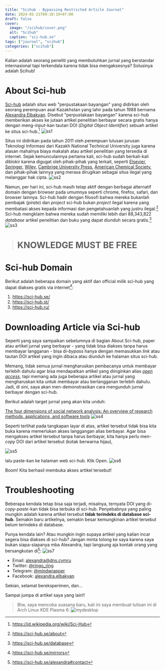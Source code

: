 ```yaml
---
title: "Scihub - Bypassing Restricted Article Journal"
date: 2024-05-21T09:10:19+07:00
draft: false		
cover: 
  image: "/scihub/cover.png"
  alt: "Scihub"
  caption: "sci-hub.se"
tags: ["journal", "scihub"]
categories: ["scihub"]
---
```


Kalian adalah seorang peneliti yang membutuhkan jurnal yang berstandar internasional tapi terkendala karena tidak bisa mengaksesnya? Solusinya adalah Scihub!

# About Sci-hub

[Sci-hub](https://sci-hub.se/) adalah situs web "perpustakaan bayangan" yang didirkan oleh seorang perempuan asal Kazakhstan yang lahir pada tahun 1988 bernama [Alexandra Elbakyan](https://sci-hub.se/alexandra#). Disebut "perpustakaan bayangan" karena sci-hub memberikan akses ke jutaan artikel penelitian berbayar secara gratis hanya dengan meng-_input_-kan tautan DOI (_Digital Object Identifier_) sebuah artikel ke situs sci-hub.[^1] 
![ss1](https://sci-hub.se/pictures/alexandra/photos/2021-02-26.jpg)

Situs ini didirikan pada tahun 2011 oleh perempuan lulusan jurusan Teknologi Informasi dari Kazakh National Technical University juga karena alasan mahalnya biaya makalah atau artikel penelitian yang tersedia di internet. Sejak kemunculannya pertama kali, sci-hub sudah berkali-kali diblokir karena digugat oleh pihak-pihak yang terkait, seperti [Elsevier](https://www.elsevier.com/), [Springer](https://www.springer.com/gp), [Wiley](https://onlinelibrary.wiley.com/), [Cambrige University Press](https://www.cambridge.org/universitypress), [American Chemical Society](https://www.acs.org/), dan pihak-pihak lainnya yang merasa dirugikan sebagai situs ilegal yang melanggar hak cipta. 
![ss2](/scihub/ss2.png)

Namun, per hari ini, sci-hub masih tetap aktif dengan berbagai alternatif domain dengan browser pada umumnya seperti chrome, firefox, safari, dan browser lainnya. Sci-hub hadir dengan filosofi bahwa mereka bukanlah pembajak (_pirate_) dan _project_ sci-hub bukan _project_ ilegal karena yang membatasi akses kepada informasi dan pengetahuanlah yang justru ilegal.[^2] Sci-hub mengklaim bahwa mereka sudah memiliki lebih dari 88,343,822 _database_ artikel penelitian dan buku yang dapat diunduh secara gratis.[^3] 
![ss3](/scihub/ss3.png)

> # **KNOWLEDGE MUST BE FREE** 

# Sci-hub Domain

Berikut adalah beberapa domain yang aktif dan official milik sci-hub yang dapat diakses gratis via internet[^4]:
1. https://sci-hub.se/
2. https://sci-hub.st/
3. https://sci-hub.ru/

# Downloading Article via Sci-hub

Seperti yang saya sampaikan sebelumnya di bagian About Sci-hub, paper atau artikel jurnal yang berbayar - yang tidak bisa diakses tanpa harus membayar langganan - bisa di-_bypass_ hanya dengan memasukkan _link_ atau tautan DOI artikel yang ingin dibaca atau diunduh ke halaman situs sci-hub. 

Memang, tidak semua jurnal mengharuskan pembacanya untuk membayar terlebih dahulu agar bisa mendapatkan artikel yang diinginkan alias [_open access_](https://en.wikipedia.org/wiki/Open_access), tapi memang ada juga beberapa artikel atau jurnal yang mengharuskan kita untuk membayar atau berlangganan terlebih dahulu. Jadi, di sini, saya akan men-demonstrasikan cara mengunduh jurnal berbayar dengan sci-hub.

Berikut adalah target jurnal yang akan kita unduh:

[The four dimensions of social network analysis: An overview of research methods, applications, and software tools](https://www.sciencedirect.com/science/article/abs/pii/S1566253520302906)
![ss4](/scihub/ss4.png)

Seperti terlihat pada tangkapan layar di atas, artikel tersebut tidak bisa kita buka karena memerlukan akses langgangan alias berbayar. Agar bisa mengakses artikel tersebut tanpa harus berbayar, kita hanya perlu men-_copy_ DOI dari artikel tersebut (kotak berwarna hijau),

![ss5](/scihub/ss5.png)

lalu paste-kan ke halaman web sci-hub. Klik Open.
![ss6](/scihub/ss6.png)

Boom! Kita berhasil membuka akses artikel tersebut!

# Troubleshooting 

Beberapa kendala tetap bisa saja terjadi, misalnya, ternyata DOI yang di-_copy-paste_-kan tidak bisa terbuka di sci-hub. Penyebabnya yang paling mungkin adalah karena artikel tersebut **tidak terindeks di database sci-hub**. Semakin baru artikelnya, semakin besar kemungkinan artikel tersebut belum terindeks di database.

Punya kendala lain? Atau mungkin ingin supaya artikel yang kalian incar segera bisa diakses di sci-hub? Jangan minta tolong ke saya karena saya bukan siapa-siapanya mba Alexandra, tapi langsung aja kontak orang yang bersangkutan di[^5]:
![ss7](/scihub/ss7.png)

- Email: alexandra@dns.cymru
- Twitter: [@ringo_ring](https://x.com/ringo_ring)
- Telegram: [@mindwrapper](https://t.me/mindwrapper)
- Facebook: [alexandra.elbakyan](https://www.facebook.com/alexandra.elbakyan)

Sekian, selamat bereksperimen, dan...

Sampai jumpa di artikel saya yang lain!!

> Btw, saya mencoba suasana baru, kali ini saya membuat tulisan ini di Arch Linux KDE Plasma 6:
![mydesktop](/scihub/mydesktop.png)

[^1]: https://id.wikipedia.org/wiki/Sci-Hub
[^2]: https://sci-hub.se/about
[^3]: https://sci-hub.se/database
[^4]: https://sci-hub.se/mirrors
[^5]: https://sci-hub.se/alexandra#contact

